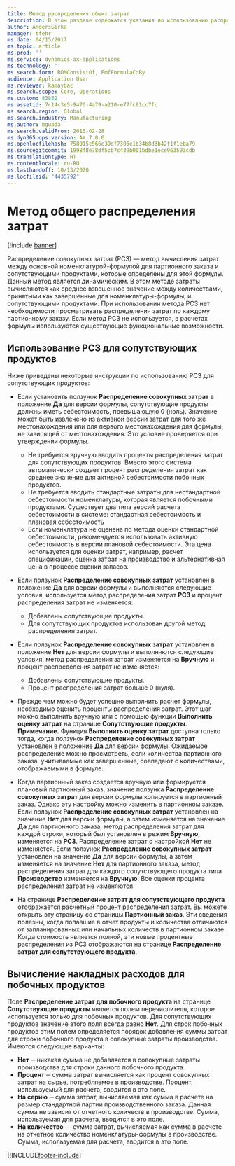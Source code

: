 ```yaml
---
title: Метод распределения общих затрат
description: В этом разделе содержатся указания по использованию распределения совокупных затрат (РСЗ). РСЗ — метод вычисления затрат между основной номенклатурой-формулой для партионного заказа и сопутствующими продуктами, которые определены для этой формулы.
author: AndersGirke
manager: tfehr
ms.date: 04/15/2017
ms.topic: article
ms.prod: ''
ms.service: dynamics-ax-applications
ms.technology: ''
ms.search.form: BOMConsistOf, PmfFormulaCoBy
audience: Application User
ms.reviewer: kamaybac
ms.search.scope: Core, Operations
ms.custom: 83852
ms.assetid: 7c14c3e5-9476-4a79-a210-e77fc91cc7fc
ms.search.region: Global
ms.search.industry: Manufacturing
ms.author: mguada
ms.search.validFrom: 2016-02-28
ms.dyn365.ops.version: AX 7.0.0
ms.openlocfilehash: 758015c566e39df7306e1b34b8d3b42f1f1eba79
ms.sourcegitcommit: 199848e78df5cb7c439b001bdbe1ece963593cdb
ms.translationtype: HT
ms.contentlocale: ru-RU
ms.lasthandoff: 10/13/2020
ms.locfileid: "4435792"
---
```

# <a name="total-cost-allocation-method"></a>Метод общего распределения затрат

[!include [banner](../includes/banner.md)]

Распределение совокупных затрат (РСЗ) — метод вычисления затрат между основной номенклатурой-формулой для партионного заказа и сопутствующими продуктами, которые определены для этой формулы. Данный метод является динамическим. В этом методе затраты вычисляются как среднее взвешенное значение между количествами, принятыми как завершенные для номенклатуры-формулы, и сопутствующими продуктами. При использовании метода РСЗ нет необходимости просматривать распределения затрат по каждому партионному заказу. Если метод РСЗ не используется, в расчетах формулы используются существующие функциональные возможности.

## <a name="using-tca-for-coproducts"></a>Использование РСЗ для сопутствующих продуктов
Ниже приведены некоторые инструкции по использованию РСЗ для сопутствующих продуктов:

-   Если установить ползунок **Распределение совокупных затрат** в положение **Да** для версии формулы, сопутствующие продукты должны иметь себестоимость, превышающую 0 (ноль). Значение может быть извлечено из активной версии затрат для того же местонахождения или для первого местонахождения для формулы, не зависящей от местонахождения. Это условие проверяется при утверждении формулы.

    -   Не требуется вручную вводить проценты распределения затрат для сопутствующих продуктов. Вместо этого система автоматически создает процент распределения затрат как среднее значение для активной себестоимости побочных продуктов. 
    -   Не требуется вводить стандартные затраты для нестандартной себестоимости номенклатуры, которая является побочными продуктами. Существует два типа версий расчета себестоимости в системе: стандартная себестоимость и плановая себестоимость 
    -   Если номенклатура не оценена по метода оценки стандартной себестоимости, рекомендуется использовать активную себестоимость в версии плановой себестоимости. Эта цена используется для оценки затрат, например, расчет спецификации, оценка затрат на производство и альтернативная цена в процессе оценки запасов. 

-   Если ползунок **Распределение совокупных затрат** установлен в положение **Да** для версии формулы и выполняются следующие условия, используется метод распределения затрат **РСЗ** и процент распределения затрат не изменяется:
    -   Добавлены сопутствующие продукты.
    -   Для сопутствующих продуктов использован другой метод распределения затрат.
-   Если ползунок **Распределение совокупных затрат** установлен в положение **Нет** для версии формулы и выполняются следующие условия, метод распределения затрат изменяется на **Вручную** и процент распределения затрат не изменяется:
    -   Добавлены сопутствующие продукты.
    -   Процент распределения затрат больше 0 (нуля).
-   Прежде чем можно будет успешно выполнить расчет формулы, необходимо оценить проценты распределения затрат. Этот шаг можно выполнить вручную или с помощью функции **Выполнить оценку затрат** на странице **Сопутствующие продукты**. **Примечание.** Функция **Выполнить оценку затрат** доступна только тогда, когда ползунок **Распределение совокупных затрат** установлен в положение **Да** для версии формулы. Ожидаемое распределение можно просмотреть, если количества партионного заказа, учитываемые как завершенные, совпадают с количествами, отображаемыми в формуле.
-   Когда партионный заказ создается вручную или формируется плановый партионный заказ, значение ползунка **Распределение совокупных затрат** для версии формулы копируется в партионный заказ. Однако эту настройку можно изменить в партионном заказе. Если ползунок **Распределение совокупных затрат** установлен на значение **Нет** для версии формулы, а затем изменяется на значение **Да** для партионного заказа, метод распределения затрат для каждой строки, который был установлен в режим **Вручную**, изменяется на **РСЗ**. Распределение затрат с настройкой **Нет** не изменяется. Если ползунок **Распределение совокупных затрат** установлен на значение **Да** для версии формулы, а затем изменяется на значение **Нет** для партионного заказа, метод распределения затрат для каждого сопутствующего продукта типа **Производство** изменяется на **Вручную**. Все оценки процента распределения затрат не изменяются.
-   На странице **Распределение затрат для сопутствующего продукта** отображается расчетный процент распределения затрат. Вы можете открыть эту страницу со страницы **Партионный заказ**. Эти сведения полезны, когда попавшие в отчет продукты и количества отличаются от запланированных или начальных количеств в партионном заказе. Когда стоимость является полной, эти новые процентные распределения из РСЗ отображаются на странице **Распределение затрат для сопутствующего продукта**.

## <a name="calculating-the-burden-for-byproducts"></a>Вычисление накладных расходов для побочных продуктов
Поле **Распределение затрат для побочного продукта** на странице **Сопутствующие продукты** является полем перечислителя, которое используется только для побочных продуктов. Для сопутствующих продуктов значение этого поля всегда равно **Нет**. Для строк побочных продуктов этим полем определяется порядок добавления суммы затрат для строки побочного продукта в совокупные затраты производства. Имеются следующие варианты:

-   **Нет** ─ никакая сумма не добавляется в совокупные затраты производства для строки данного побочного продукта.
-   **Процент** ─ сумма затрат вычисляется как процент совокупных затрат на сырье, потребляемое в производстве. Процент, используемый для расчета, вводится в это поле.
-   **На серию** ─ сумма затрат, вычисляемая как сумма в расчете на размер стандартной партии производственного заказа. Данная сумма не зависит от отчетного количеств в производстве. Сумма, используемая для расчета, вводится в это поле.
-   **На количество** — сумма затрат, вычисляемая как сумма в расчете на отчетное количество номенклатуры-формулы в производстве. Сумма, используемая для расчета, вводится в это поле.






[!INCLUDE[footer-include](../../includes/footer-banner.md)]